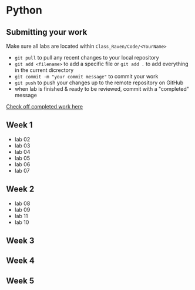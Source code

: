 # Python
## Submitting your work

Make sure all labs are located within `Class_Raven/Code/<YourName>`
- `git pull` to pull any recent changes to your local repository
- `git add <filename>` to add a specific file or `git add .` to add everything in the current dicrectory
- `git commit -m "your commit message"` to commit your work
- `git push` to push your changes up to the remote repository on GitHub
- when lab is finished & ready to be reviewed, commit with a "completed" message

 [Check off completed work here](https://docs.google.com/document/d/1FIEfkpRa00o4KCnnR45cFFjWIjSOdgNEQnmEge-KZC8/edit?usp=sharing)

## Week 1
- lab 02
- lab 03
- lab 04
- lab 05
- lab 06
- lab 07
## Week 2
- lab 08
- lab 09
- lab 11
- lab 10
## Week 3
## Week 4
## Week 5
